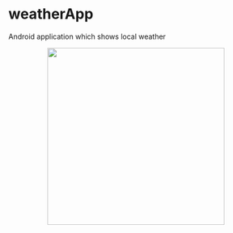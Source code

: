# weatherApp
Android application which shows local weather

<p align="center">
  <img src="http://s12.postimg.org/rmbdzyfbh/2016_02_16_11_55_24.png" width="350"/>
</p>
